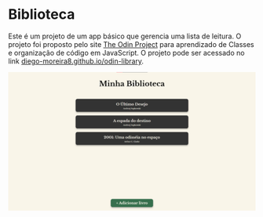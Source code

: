# Biblioteca

Este é um projeto de um app básico que gerencia uma lista de leitura. O projeto foi proposto pelo site [The Odin Project](https://www.theodinproject.com) para aprendizado de Classes e organização de código em JavaScript. O projeto pode ser acessado no link [diego-moreira8.github.io/odin-library](https://diego-moreira8.github.io/odin-library).

![image](./images/project-screenshot.png)
